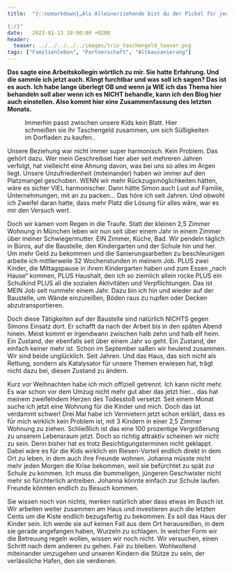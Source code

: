 ```yaml
---
title:  "{::nomarkdown}„Als Alleinerziehende bist du der Pickel für jeden Vermieter!“ 

{:/}"
date:   2023-01-13 10:00:00 +0200
header:
  teaser: ../../../../../images/trio_taschengeld_teaser.png
tags: ["Familienleben", "Partnerschaft", "Altbausanierung"]
---
```


**Das sagte eine Arbeitskollegin wörtlich zu mir. Sie hatte Erfahrung. Und die sammle ich jetzt auch. Klingt furchtbar und was soll ich sagen? Das ist es auch. 
Ich habe lange überlegt OB und wenn ja WIE ich das Thema hier behandeln soll aber wenn ich es NICHT behandle, kann ich den Blog hier auch einstellen. Also kommt hier eine Zusammenfassung des letzten Monats.**

<figure>
  <img src="../../../../../images/trio_taschengeld.png" alt="">
  <figcaption>Immerhin passt zwischen unsere Kids kein Blatt. Hier schmeißen sie ihr Taschengeld zusammen, um sich Süßigkeiten im Dorfladen zu kaufen..</figcaption>
</figure>      

Unsere Beziehung war nicht immer super harmonisch. Kein Problem. Das gehört dazu. Wer mein Geschreibsel hier aber seit mehreren Jahren verfolgt, hat vielleicht eine Ahnung davon, was bei uns so alles im Argen liegt. Unsere Unzufriedenheit (miteinander) haben wir immer auf den Platzmangel geschoben. WENN wir mehr Rückzugsmöglichkeiten hätten, wäre es sicher VIEL harmonischer. Dann hätte Simon auch Lust auf Familie, Unternehmungen, mit an zu packen… Das höre ich seit Jahren. Und obwohl ich Zweifel daran hatte, dass mehr Platz die Lösung für alles wäre, war es mir den Versuch wert. 

Doch wir kamen vom Regen in die Traufe. Statt der kleinen 2,5 Zimmer Wohnung in München leben wir nun seit über einem Jahr in einem Zimmer über meiner Schwiegermutter. EIN Zimmer, Küche, Bad. Wir pendeln täglich in Büros, auf die Baustelle, den Kindergarten und der Schule hin und her. Um mehr Geld zu bekommen und die Sanierungsarbeiten zu beschleunigen arbeite ich mittlerweile 32 Wochenstunden in meinem Job. PLUS zwei Kinder, die Mittagspause in ihrem Kindergarten haben und zum Essen „nach Hause“ kommen, PLUS Haushalt, den ich so ziemlich allein rocke PLUS ein Schulkind PLUS all die sozialen Aktivitäten und Verpflichtungen. Das ist MEIN Job seit nunmehr einem Jahr. Dazu bin ich hin und wieder auf der Baustelle, um Wände einzureißen, Böden raus zu rupfen oder Decken abzutransportieren. 

Doch diese Tätigkeiten auf der Baustelle sind natürlich NICHTS gegen Simons Einsatz dort. Er schafft da nach der Arbeit bis in den späten Abend hinein. Meist kommt er irgendwann zwischen halb zehn und halb elf heim. Ein Zustand, der ebenfalls seit über einem Jahr so geht. Ein Zustand, der einfach keiner mehr ist. Schon im September saßen wir heulend zusammen. Wir sind beide unglücklich. Seit Jahren. Und das Haus, das sich nicht als Rettung, sondern als Katalysator für unsere Themen erwiesen hat, trägt nicht dazu bei, diesen Zustand zu ändern. 

Kurz vor Weihnachten habe ich mich offiziell getrennt. Ich kann nicht mehr. Es war schon vor dem Umzug nicht mehr gut aber das jetzt hier… das hat meinem zweifelndem Herzen des Todesstoß versetzt. Seit einem Monat suche ich jetzt eine Wohnung für die Kinder und mich. Doch das ist verdammt schwer! Drei Mal habe ich Vermietern jetzt schon erklärt, dass es für mich wirklich kein Problem ist, mit 3 Kindern in einer 2,5 Zimmer Wohnung zu ziehen. Schließlich ist das eine 100 prozentige Vergrößerung zu unserem Lebensraum jetzt. Doch so richtig attraktiv scheinen wir nicht zu sein. Denn bisher hat es trotz Besichtigungsterminen nicht geklappt. Dabei wäre es für die Kids wirklich ein Riesen-Vorteil endlich direkt in dem Ort zu leben, in dem auch ihre Freunde wohnen. Johanna müsste nicht mehr jeden Morgen die Krise bekommen, weil sie befürchtet zu spät zur Schule zu kommen. Ich muss die bummeligen, jüngeren Geschwister nicht mehr so fürchterlich antreiben. Johanna könnte einfach zur Schule laufen. Freunde könnten endlich zu Besuch kommen.

Sie wissen noch von nichts, merken natürlich aber dass etwas im Busch ist. Wir arbeiten weiter zusammen am Haus und investieren auch die letzten Cents um die Kiste endlich bezugsfertig zu bekommen. Es soll das Haus der Kinder sein. Ich werde sie auf keinen Fall aus dem Ort herausreißen, in dem sie gerade angefangen haben, Wurzeln zu schlagen. In welcher Form wir die Betreuung regeln wollen, wissen wir noch nicht. Wir versuchen, einen Schritt nach dem anderen zu gehen. Fair zu bleiben. Wohlwollend miteinander umzugehen und unseren Kindern die Stütze zu sein, der verlässliche Hafen, den sie verdienen. 



 

 





 









 















 















 

 





 

  


 
 
 
 


   


 



 






 






 


 
 






















 








 

   



















  












 






 





  


  






					 


 
 








